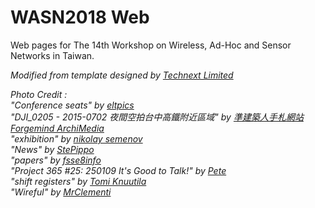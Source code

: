 # WASN2018 Web

Web pages for The 14th Workshop on Wireless, Ad-Hoc and Sensor Networks in Taiwan.

*Modified from template designed by [Technext Limited](http://technextit.com)*

*Photo Credit :*  
*"Conference seats" by [eltpics](https://www.flickr.com/photos/eltpics/)*  
*"DJI_0205 - 2015-0702 夜間空拍台中高鐵附近區域" by [準建築人手札網站 Forgemind ArchiMedia](https://www.flickr.com/photos/eager/)*  
*"exhibition" by [nikolay semenov](https://www.flickr.com/photos/ksider/)*  
*"News" by [StePippo](https://www.flickr.com/photos/stepippo/)*  
*"papers" by [fsse8info](https://www.flickr.com/photos/fsse-info/)*  
*"Project 365 #25: 250109 It's Good to Talk!" by [Pete](https://www.flickr.com/photos/comedynose/)*  
*"shift registers" by [Tomi Knuutila](https://www.flickr.com/photos/yourbartender/)*  
*"Wireful" by [MrClementi](https://www.flickr.com/photos/mrclementi/)*  

